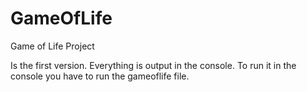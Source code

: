 # GameOfLife
Game of Life Project

Is the first version. Everything is output in the console. To run it in the console you have to run the gameoflife file.

